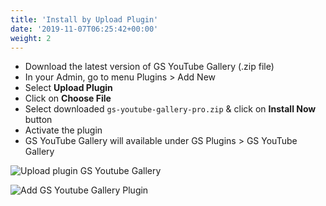 ```yaml
---
title: 'Install by Upload Plugin'
date: '2019-11-07T06:25:42+00:00'
weight: 2
---
```


- Download the latest version of GS YouTube Gallery (.zip file)
- In your Admin, go to menu Plugins > Add New
- Select **Upload Plugin**
- Click on **Choose File**
- Select downloaded <code>gs-youtube-gallery-pro.zip</code> & click on **Install Now** button
- Activate the plugin
- GS YouTube Gallery will available under GS Plugins > GS YouTube Gallery

![Upload plugin GS Youtube Gallery](../images/upload-plugin.png)

![Add GS Youtube Gallery Plugin](../images/Select_GS_Youtube_gallery_plugin_to_install.png)